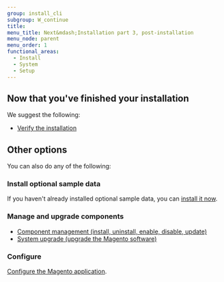 ```yaml
---
group: install_cli
subgroup: W_continue
title:
menu_title: Next&mdash;Installation part 3, post-installation
menu_node: parent
menu_order: 1
functional_areas:
  - Install
  - System
  - Setup
---
```


## Now that you've finished your installation

We suggest the following:

*	<a href="{{ page.baseurl }}/install-gde/install/verify.html">Verify the installation</a>

## Other options

You can also do any of the following:

### Install optional sample data

If you haven't already installed optional sample data, you can <a href="{{ page.baseurl }}/install-gde/install/sample-data.html">install it now</a>.

### Manage and upgrade components

*	<a href="{{ page.baseurl }}/comp-mgr/compman-start.html">Component management (install, uninstall, enable, disable, update)</a>
*	<a href="{{ page.baseurl }}/comp-mgr/upgrader/upgrade-start.html">System upgrade (upgrade the Magento software)</a>

### Configure

<a href="{{ page.baseurl }}/install-gde/install/post-install-config.html">Configure the Magento application</a>.
